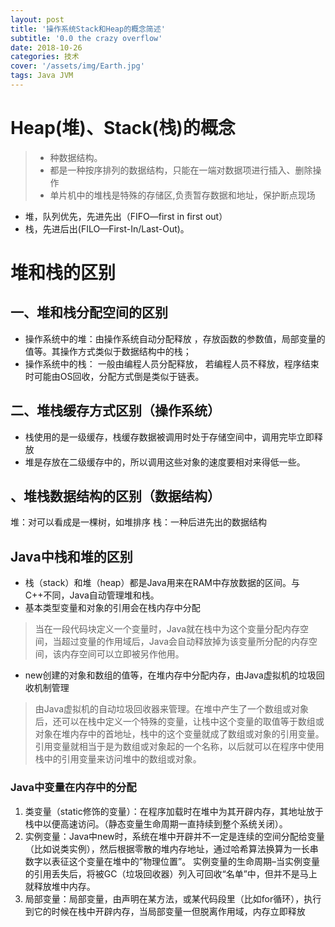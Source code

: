 ```yaml
---
layout: post
title: '操作系统Stack和Heap的概念简述'
subtitle: '0.0 the crazy overflow'
date: 2018-10-26
categories: 技术
cover: '/assets/img/Earth.jpg'
tags: Java JVM
---
```

# Heap(堆)、Stack(栈)的概念 
>- 种数据结构。  
>- 都是一种按序排列的数据结构，只能在一端对数据项进行插入、删除操作
>- 单片机中的堆栈是特殊的存储区,负责暂存数据和地址，保护断点现场
- 堆，队列优先，先进先出（FIFO—first in first out）
- 栈，先进后出(FILO—First-In/Last-Out)。

# 堆和栈的区别
## 一、堆和栈分配空间的区别
- 操作系统中的堆：由操作系统自动分配释放 ，存放函数的参数值，局部变量的值等。其操作方式类似于数据结构中的栈；
- 操作系统中的栈： 一般由编程人员分配释放， 若编程人员不释放，程序结束时可能由OS回收，分配方式倒是类似于链表。

## 二、堆栈缓存方式区别（操作系统）
- 栈使用的是一级缓存，栈缓存数据被调用时处于存储空间中，调用完毕立即释放
- 堆是存放在二级缓存中的，所以调用这些对象的速度要相对来得低一些。

## 、堆栈数据结构的区别（数据结构）
堆：对可以看成是一棵树，如堆排序
栈：一种后进先出的数据结构

## Java中栈和堆的区别 
- 栈（stack）和堆（heap）都是Java用来在RAM中存放数据的区间。与C++不同，Java自动管理堆和栈。
- 基本类型变量和对象的引用会在栈内存中分配  
>当在一段代码块定义一个变量时，Java就在栈中为这个变量分配内存空间，当超过变量的作用域后，Java会自动释放掉为该变量所分配的内存空间，该内存空间可以立即被另作他用。
- new创建的对象和数组的值等，在堆内存中分配内存，由Java虚拟机的垃圾回收机制管理 
>由Java虚拟机的自动垃圾回收器来管理。在堆中产生了一个数组或对象后，还可以在栈中定义一个特殊的变量，让栈中这个变量的取值等于数组或对象在堆内存中的首地址，栈中的这个变量就成了数组或对象的引用变量。引用变量就相当于是为数组或对象起的一个名称，以后就可以在程序中使用栈中的引用变量来访问堆中的数组或对象。 

### Java中变量在内存中的分配
1. 类变量（static修饰的变量）：在程序加载时在堆中为其开辟内存，其地址放于栈中以便高速访问。（静态变量生命周期一直持续到整个系统关闭）。
2. 实例变量：Java中new时，系统在堆中开辟并不一定是连续的空间分配给变量（比如说类实例），然后根据零散的堆内存地址，通过哈希算法换算为一长串数字以表征这个变量在堆中的”物理位置”。 实例变量的生命周期–当实例变量的引用丢失后，将被GC（垃圾回收器）列入可回收“名单”中，但并不是马上就释放堆中内存。 
3. 局部变量：局部变量，由声明在某方法，或某代码段里（比如for循环），执行到它的时候在栈中开辟内存，当局部变量一但脱离作用域，内存立即释放